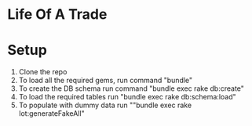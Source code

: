 # Life Of A Trade

# Setup

1. Clone the repo
2. To load all the required gems, run command "bundle"
3. To create the DB schema run command "bundle exec rake db:create"
4. To load the required tables run "bundle exec rake db:schema:load"
5. To populate with dummy data run ""bundle exec rake lot:generateFakeAll"
